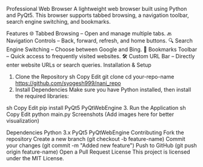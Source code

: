 Professional Web Browser
A lightweight web browser built using Python and PyQt5. This browser supports tabbed browsing, a navigation toolbar, search engine switching, and bookmarks.

Features
🌐 Tabbed Browsing – Open and manage multiple tabs.
🔙 Navigation Controls – Back, forward, refresh, and home buttons.
🔍 Search Engine Switching – Choose between Google and Bing.
📌 Bookmarks Toolbar – Quick access to frequently visited websites.
🛠️ Custom URL Bar – Directly enter website URLs or search queries.
Installation & Setup
1. Clone the Repository
sh
Copy
Edit
git clone 
cd your-repo-name https://github.com/syogesh999/nani_repo
2. Install Dependencies
Make sure you have Python installed, then install the required libraries:

sh
Copy
Edit
pip install PyQt5 PyQtWebEngine
3. Run the Application
sh
Copy
Edit
python main.py
Screenshots
(Add images here for better visualization)

Dependencies
Python 3.x
PyQt5
PyQtWebEngine
Contributing
Fork the repository
Create a new branch (git checkout -b feature-name)
Commit your changes (git commit -m "Added new feature")
Push to GitHub (git push origin feature-name)
Open a Pull Request
License
This project is licensed under the MIT License.
